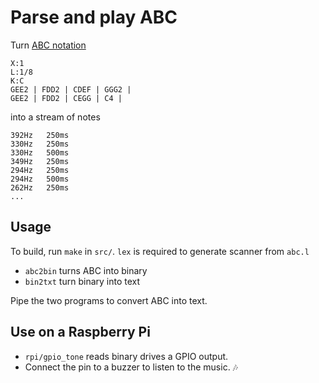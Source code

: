 # Parse and play ABC

Turn [ABC notation](http://abcnotation.com/wiki/abc:standard:v2.1)

```
X:1
L:1/8
K:C
GEE2 | FDD2 | CDEF | GGG2 |
GEE2 | FDD2 | CEGG | C4 |
```

into a stream of notes

```
392Hz	250ms
330Hz	250ms
330Hz	500ms
349Hz	250ms
294Hz	250ms
294Hz	500ms
262Hz	250ms
...
```

## Usage

To build, run `make` in `src/`.
`lex` is required to generate scanner from `abc.l`

- `abc2bin` turns ABC into binary
- `bin2txt` turn binary into text

Pipe the two programs to convert ABC into text.

## Use on a Raspberry Pi

- `rpi/gpio_tone` reads binary drives a GPIO output.
- Connect the pin to a buzzer to listen to the music. 🎶
